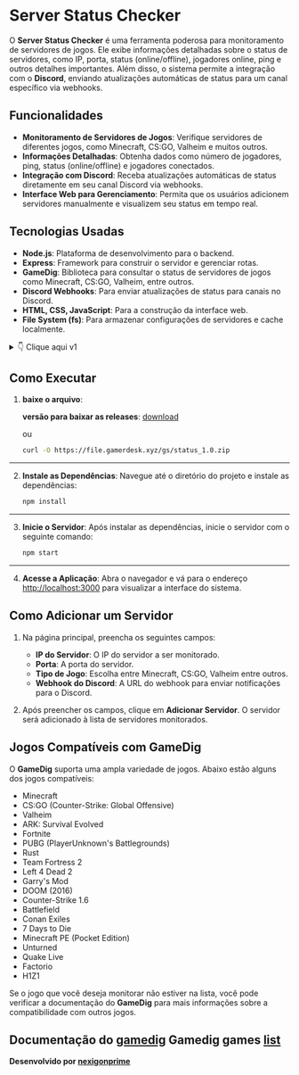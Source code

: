 # Server Status Checker

O **Server Status Checker** é uma ferramenta poderosa para monitoramento de servidores de jogos. Ele exibe informações detalhadas sobre o status de servidores, como IP, porta, status (online/offline), jogadores online, ping e outros detalhes importantes. Além disso, o sistema permite a integração com o **Discord**, enviando atualizações automáticas de status para um canal específico via webhooks.

## Funcionalidades

- **Monitoramento de Servidores de Jogos**: Verifique servidores de diferentes jogos, como Minecraft, CS:GO, Valheim e muitos outros.
- **Informações Detalhadas**: Obtenha dados como número de jogadores, ping, status (online/offline) e jogadores conectados.
- **Integração com Discord**: Receba atualizações automáticas de status diretamente em seu canal Discord via webhooks.
- **Interface Web para Gerenciamento**: Permita que os usuários adicionem servidores manualmente e visualizem seu status em tempo real.

## Tecnologias Usadas

- **Node.js**: Plataforma de desenvolvimento para o backend.
- **Express**: Framework para construir o servidor e gerenciar rotas.
- **GameDig**: Biblioteca para consultar o status de servidores de jogos como Minecraft, CS:GO, Valheim, entre outros.
- **Discord Webhooks**: Para enviar atualizações de status para canais no Discord.
- **HTML, CSS, JavaScript**: Para a construção da interface web.
- **File System (fs)**: Para armazenar configurações de servidores e cache localmente.


<details>
<summary>👇 Clique aqui v1</summary>

### **Arquivos Principais**

#### **`server.js`**
Controla o servidor web e gerencia as rotas. As principais funções incluem:
- **Carregar e salvar servidores**: Armazena os servidores em um arquivo `servers.json`.
- **Gerenciar cache de status**: O cache de status dos servidores é atualizado periodicamente.
- **Rota `/add-server`**: Permite adicionar novos servidores ao sistema e atualizar seu status.
- **Rota `/remaining-time`**: Retorna o tempo restante para a próxima atualização de status.
- **Notificações para Discord**: Envia atualizações para o Discord via webhook quando o status de um servidor é alterado.

#### **`dig.js`**
Este arquivo é responsável pela consulta do status dos servidores utilizando a biblioteca **GameDig**. As principais funções incluem:
- **`getCachedServerStatuses`**: Recebe uma lista de servidores e consulta o status (online, ping, jogadores, etc.).
- **`addServer`**: Adiciona novos servidores à lista de monitoramento.

#### **`discordWebhook.js`**
Envia atualizações de status dos servidores para o Discord. A principal função é:
- **`sendToDiscord`**: Envia uma mensagem formatada com as informações de status do servidor para o Discord.

#### **`public/index.html`**
A interface web onde os usuários interagem com o sistema. As principais funcionalidades são:
- **Exibição de Status**: Mostra informações como IP, porta, tipo de jogo, número de jogadores, e status (online/offline).
- **Adicionar Servidores**: Permite adicionar servidores com IP, porta, tipo de jogo e webhook do Discord.
- **Contagem Regressiva**: Exibe o tempo restante até a próxima atualização.

#### **`public/users.json`**
Armazena as credenciais dos usuários para autenticação. Contém um array de usuários com nome de usuário e senha.

#### **`servers.json`**
Armazena a lista de servidores monitorados, incluindo informações como IP, porta, tipo de jogo e webhook do Discord.

#### **`cache.json`**
Armazena o status mais recente dos servidores, incluindo o número de jogadores, ping, status (online/offline), entre outros detalhes.

https://prnt.sc/KM9BAzJZ36L3

</details>

## Como Executar

1. **baixe o arquivo**:
    
    **versão para baixar as releases**: [download](https://github.com/nexigonprime/game-status/releases/)

    ou

    ```bash
    curl -O https://file.gamerdesk.xyz/gs/status_1.0.zip
    ```

---

2. **Instale as Dependências**:
    Navegue até o diretório do projeto e instale as dependências:
    ```bash
    npm install
    ```

---

3. **Inicie o Servidor**:
    Após instalar as dependências, inicie o servidor com o seguinte comando:
    ```bash
    npm start
    ```

---

4. **Acesse a Aplicação**:
    Abra o navegador e vá para o endereço [http://localhost:3000](http://localhost:3000) para visualizar a interface do sistema.

## Como Adicionar um Servidor

1. Na página principal, preencha os seguintes campos:
   - **IP do Servidor**: O IP do servidor a ser monitorado.
   - **Porta**: A porta do servidor.
   - **Tipo de Jogo**: Escolha entre Minecraft, CS:GO, Valheim entre outros.
   - **Webhook do Discord**: A URL do webhook para enviar notificações para o Discord.

2. Após preencher os campos, clique em **Adicionar Servidor**. O servidor será adicionado à lista de servidores monitorados.


## Jogos Compatíveis com GameDig

O **GameDig** suporta uma ampla variedade de jogos. Abaixo estão alguns dos jogos compatíveis:

- Minecraft
- CS:GO (Counter-Strike: Global Offensive)
- Valheim
- ARK: Survival Evolved
- Fortnite
- PUBG (PlayerUnknown's Battlegrounds)
- Rust
- Team Fortress 2
- Left 4 Dead 2
- Garry's Mod
- DOOM (2016)
- Counter-Strike 1.6
- Battlefield
- Conan Exiles
- 7 Days to Die
- Minecraft PE (Pocket Edition)
- Unturned
- Quake Live
- Factorio
- H1Z1

Se o jogo que você deseja monitorar não estiver na lista, você pode verificar a documentação do **GameDig** para mais informações sobre a compatibilidade com outros jogos.

**Documentação do [gamedig](https://www.npmjs.com/package/gamedig)**
**Gamedig games [list](https://github.com/gamedig/node-gamedig/blob/HEAD/GAMES_LIST.md)**
---

**Desenvolvido por [nexigonprime](https://github.com/nexigonprime)**
